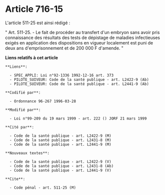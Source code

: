 # Article 716-15

L'article 511-25 est ainsi rédigé :

" Art. 511-25. - Le fait de procéder au transfert d'un embryon sans avoir pris connaissance des résultats des tests de
dépistage de maladies infectieuses exigés en application des dispositions en vigueur localement est puni de deux ans
d'emprisonnement et de 200 000 F d'amende. "

**Liens relatifs à cet article**

	**Liens**:

	  - SPEC_APPLI: Loi n°92-1336 1992-12-16 art. 373
	  - PILOTE_SUIVEUR: Code de la santé publique - art. L2422-9 (Ab)
	  - PILOTE_SUIVEUR: Code de la santé publique - art. L2441-9 (Ab)

	**Codifié par**:

	  - Ordonnance 96-267 1996-03-28

	**Modifié par**:

	  - Loi n°99-209 du 19 mars 1999 - art. 222 () JORF 21 mars 1999

	**Cité par**:

	  - Code de la santé publique - art. L2422-9 (M)
	  - Code de la santé publique - art. L2431-8 (M)
	  - Code de la santé publique - art. L2441-9 (M)

	**Nouveaux textes**:

	  - Code de la santé publique - art. L2422-9 (V)
	  - Code de la santé publique - art. L2431-8 (Ab)
	  - Code de la santé publique - art. L2441-9 (V)

	**Cite**:

	  - Code pénal - art. 511-25 (M)
